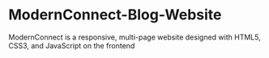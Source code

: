 # ModernConnect-Blog-Website
ModernConnect is a responsive, multi-page website designed with HTML5, CSS3, and JavaScript on the frontend
